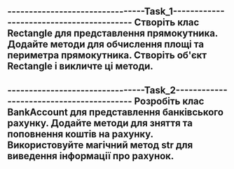 --------------------------------Task_1-----------------------------------------
Створіть клас Rectangle для представлення прямокутника. Додайте методи
для обчислення площі та периметра прямокутника. Створіть об'єкт 
Rectangle і викличте ці методи.
-------------------------------------------------------------------------------

--------------------------------Task_2-----------------------------------------
Розробіть клас BankAccount для представлення банківського рахунку. 
Додайте методи для зняття та поповнення коштів на рахунку. 
Використовуйте магічний метод __str__ для виведення інформації про рахунок.
-------------------------------------------------------------------------------